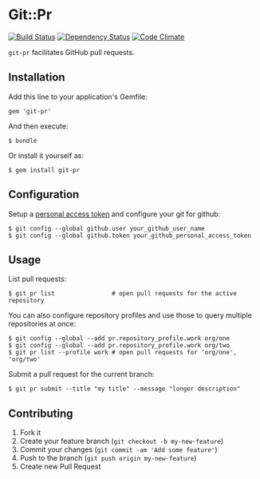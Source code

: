 # Git::Pr

[![Build Status](https://secure.travis-ci.org/nistude/git-pr.png?branch=master)](http://travis-ci.org/nistude/git-pr)
[![Dependency Status](https://gemnasium.com/nistude/git-pr.png?travis)](https://gemnasium.com/nistude/git-pr)
[![Code Climate](https://codeclimate.com/github/nistude/git-pr.png)](https://codeclimate.com/github/nistude/git-pr)

`git-pr` facilitates GitHub pull requests.

## Installation

Add this line to your application's Gemfile:

    gem 'git-pr'

And then execute:

    $ bundle

Or install it yourself as:

    $ gem install git-pr

## Configuration

Setup a [personal access token](https://github.com/settings/applications)
and configure your git for github:

    $ git config --global github.user your_github_user_name
    $ git config --global github.token your_github_personal_access_token

## Usage

List pull requests:

    $ git pr list                # open pull requests for the active repository

You can also configure repository profiles and use those to query multiple
repositories at once:

    $ git config --global --add pr.repository_profile.work org/one
    $ git config --global --add pr.repository_profile.work org/two
    $ git pr list --profile work # open pull requests for 'org/one', 'org/two'

Submit a pull request for the current branch:

    $ git pr submit --title "my title" --message "longer description"

## Contributing

1. Fork it
2. Create your feature branch (`git checkout -b my-new-feature`)
3. Commit your changes (`git commit -am 'Add some feature'`)
4. Push to the branch (`git push origin my-new-feature`)
5. Create new Pull Request
